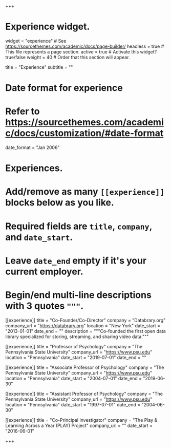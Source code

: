 +++
# Experience widget.
widget = "experience"  # See https://sourcethemes.com/academic/docs/page-builder/
headless = true  # This file represents a page section.
active = true  # Activate this widget? true/false
weight = 40  # Order that this section will appear.

title = "Experience"
subtitle = ""

# Date format for experience
#   Refer to https://sourcethemes.com/academic/docs/customization/#date-format
date_format = "Jan 2006"

# Experiences.
#   Add/remove as many `[[experience]]` blocks below as you like.
#   Required fields are `title`, `company`, and `date_start`.
#   Leave `date_end` empty if it's your current employer.
#   Begin/end multi-line descriptions with 3 quotes `"""`.
[[experience]]
  title = "Co-Founder/Co-Director"
  company = "Databrary.org"
  company_url = "https://databrary.org"
  location = "New York"
  date_start = "2013-01-01"
  date_end = ""
  description = """Co-founded the first open data library specialized for storing, streaming, and sharing video data."""

[[experience]]
  title = "Professor of Psychology"
  company = "The Pennsylvania State University"
  company_url = "https://www.psu.edu"
  location = "Pennsylvania"
  date_start = "2019-07-01"
  date_end = ""

[[experience]]
  title = "Associate Professor of Psychology"
  company = "The Pennsylvania State University"
  company_url = "https://www.psu.edu"
  location = "Pennsylvania"
  date_start = "2004-07-01"
  date_end = "2019-06-30"

[[experience]]
  title = "Assistant Professor of Psychology"
  company = "The Pennsylvania State University"
  company_url = "https://www.psu.edu"
  location = "Pennsylvania"
  date_start = "1997-07-01"
  date_end = "2004-06-30"

[[experience]]
  title = "Co-Principal Investigator"
  company = "The Play & Learning Across a Year (PLAY) Project"
  company_url = ""
  date_start = "2016-06-01"

+++
